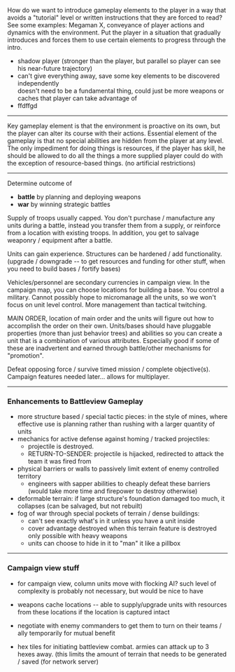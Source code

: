 How do we want to introduce gameplay elements to the player in a way that avoids a "tutorial" level or written instructions that they are forced to read? See some examples: Megaman X, conveyance of player actions and dynamics with the environment. Put the player in a situation that gradually introduces and forces them to use certain elements to progress through the intro.  
- shadow player (stronger than the player, but parallel so player can see his near-future trajectory)
- can't give everything away, save some key elements to be discovered independently  
doesn't need to be a fundamental thing, could just be more weapons or caches that player can take advantage of
- ffdffgd

***

Key gameplay element is that the environment is proactive on its own, but the player can alter its course with 
their actions. Essential element of the gameplay is that no special abilities are hidden from the player at any level. The only impediment for doing things is resources, if the player has skill, he should be allowed to do all the things a more supplied player could do with the exception of resource-based things. (no artificial restrictions)

***

Determine outcome of  
- **battle** by planning and deploying weapons  
- **war** by winning strategic battles

Supply of troops usually capped. You don't purchase / manufacture any units during a battle, instead you transfer them from a supply, or reinforce from a location with existing troops. In addition, you get to salvage weaponry / equipment after a battle.

Units can gain experience. Structures can be hardened / add functionality. (upgrade / downgrade -- to get resources and funding for other stuff, when you need to build bases / fortify bases)

Vehicles/personnel are secondary currencies in campaign view. In the campaign map, you can choose locations for building a base. You control a military. Cannot possibly hope to micromanage all the units, so we won't focus on unit level control. More management than tactical twitching.
 
MAIN ORDER, location of main order and the units will figure out how to accomplish the order on their own.
Units/bases should have pluggable properties (more than just behavior trees) and abilities so you can create a unit that is a combination of various attributes. Especially good if some of these are inadvertent and earned through battle/other mechanisms for "promotion".

Defeat opposing force / survive timed mission / complete objective(s). Campaign features needed later... allows for multiplayer.

***
### Enhancements to Battleview Gameplay

- more structure based / special tactic pieces: in the style of mines, where effective use is planning rather than rushing with a larger quantity of units
- mechanics for active defense against homing / tracked projectiles:
  - projectile is destroyed.
  - RETURN-TO-SENDER: projectile is hijacked, redirected to attack the team it was fired from
- physical barriers or walls to passively limit extent of enemy controlled territory
  - engineers with sapper abilities to cheaply defeat these barriers (would take more time and firepower to destroy otherwise)
- deformable terrain: if large structure's foundation damaged too much, it collapses (can be salvaged, but not rebuilt)
- fog of war through special pockets of terrain / dense buildings:
  - can't see exactly what's in it unless you have a unit inside
  - cover advantage destroyed when this terrain feature is destroyed only possible with heavy weapons
  - units can choose to hide in it to "man" it like a pillbox

***

### Campaign view stuff

- for campaign view, column units move with flocking AI? such level of complexity is probably not necessary, but would be nice to have

- weapons cache locations -- able to supply/upgrade units with resources from these locations if the location is captured intact

- negotiate with enemy commanders to get them to turn on their teams / ally temporarily for mutual benefit

- hex tiles for initiating battleview combat. armies can attack up to 3 hexes away. (this limits the amount of terrain that needs to be generated / saved (for network server)

